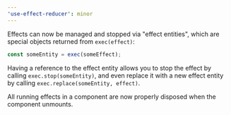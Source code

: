```yaml
---
'use-effect-reducer': minor
---
```


Effects can now be managed and stopped via "effect entities", which are special objects returned from `exec(effect)`:

```js
const someEntity = exec(someEffect);
```

Having a reference to the effect entity allows you to stop the effect by calling `exec.stop(someEntity)`, and even replace it with a new effect entity by calling `exec.replace(someEntity, effect)`.

All running effects in a component are now properly disposed when the component unmounts.

